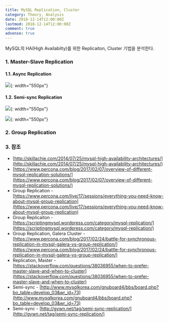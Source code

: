 ```yaml
---
title: MySQL Replication, Cluster
category: Theory, Analysis
date: 2018-12-14T12:00:00Z
lastmod: 2018-12-14T12:00:00Z
comment: true
adsense: true
---
```


MySQL의 HA(High Availabilty)를 위한 Replicaiton, Cluster 기법을 분석한다.

### 1. Master-Slave Replication

#### 1.1. Async Replication

![]({{site.baseurl}}/images/theory_analysis/MySQL_Replication_Cluster/Master_Slave_Async_Replication.PNG){: width="550px"}

#### 1.2. Semi-sync Replication

![]({{site.baseurl}}/images/theory_analysis/MySQL_Replication_Cluster/Master_Slave_Semi-sync_Replication_Commit.PNG){: width="550px"}

![]({{site.baseurl}}/images/theory_analysis/MySQL_Replication_Cluster/Master_Slave_Semi-sync_Replication_Sync.PNG){: width="550px"}

### 2. Group Replication

### 3. 참조

* [http://skillachie.com/2014/07/25/mysql-high-availability-architectures/](http://skillachie.com/2014/07/25/mysql-high-availability-architectures/)
* [https://www.percona.com/blog/2017/02/07/overview-of-different-mysql-replication-solutions/](https://www.percona.com/blog/2017/02/07/overview-of-different-mysql-replication-solutions/)
* Group Replication - [https://www.percona.com/live/17/sessions/everything-you-need-know-about-mysql-group-replication](https://www.percona.com/live/17/sessions/everything-you-need-know-about-mysql-group-replication)
* Group Replicaiton - [https://scriptingmysql.wordpress.com/category/mysql-replication/](https://scriptingmysql.wordpress.com/category/mysql-replication/)
* Group Replication, Galera Cluster -  [https://www.percona.com/blog/2017/02/24/battle-for-synchronous-replication-in-mysql-galera-vs-group-replication/](https://www.percona.com/blog/2017/02/24/battle-for-synchronous-replication-in-mysql-galera-vs-group-replication/)
* Replication, Master - [https://stackoverflow.com/questions/38036955/when-to-prefer-master-slave-and-when-to-cluster](https://stackoverflow.com/questions/38036955/when-to-prefer-master-slave-and-when-to-cluster)
* Semi-sync - [http://www.mysqlkorea.com/gnuboard4/bbs/board.php?bo_table=develop_03&wr_id=73](http://www.mysqlkorea.com/gnuboard4/bbs/board.php?bo_table=develop_03&wr_id=73)
* Semi-sync - [http://gywn.net/tag/semi-sync-replication/](http://gywn.net/tag/semi-sync-replication/)
